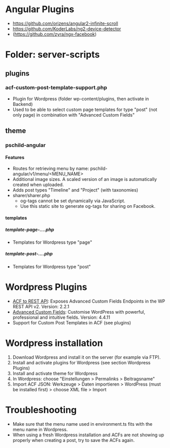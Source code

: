 # Angular Plugins

* https://github.com/orizens/angular2-infinite-scroll
* https://github.com/KoderLabs/ng2-device-detector
* (https://github.com/zyra/ngx-facebook)

# Folder: server-scripts
## plugins
### acf-custom-post-template-support.php
* Plugin for Wordpress (folder wp-content/plugins, then activate in Backend)
* Used to be able to select custom page templates for type "post" (not only page) in combination with "Advanced Custom Fields"

## theme
### pschild-angular
#### Features
* Routes for retrieving menu by name: pschild-angular/v1/menu/<MENU_NAME>
* Additional image sizes. A scaled version of an image is automatically created when uploaded.
* Adds post types "Timeline" and "Project" (with taxonomies)
* sharer/sharer.php
    * og-tags cannot be set dynamically via JavaScript.
    * Use this static site to generate og-tags for sharing on Facebook.

#### templates
##### template-page-....php
* Templates for Wordpress type "page"

##### template-post-....php
* Templates for Wordpress type "post"

# Wordpress Plugins
* [ACF to REST API](http://github.com/airesvsg/acf-to-rest-api): Exposes Advanced Custom Fields Endpoints in the WP REST API v2. Version: 2.2.1
* [Advanced Custom Fields](https://www.advancedcustomfields.com/): Customise WordPress with powerful, professional and intuitive fields. Version: 4.4.11
* Support for Custom Post Templates in ACF (see plugins)

# Wordpress installation

1) Download Wordpress and install it on the server (for example via FTP).
2) Install and activate plugins for Wordpress (see section Wordpress Plugins)
3) Install and activate theme for Wordpress
4) In Wordpress: choose "Einstellungen > Permalinks > Beitragsname"
5) Import ACF JSON: Werkzeuge > Daten importieren > WordPress (must be installed first) > choose XML file > Import

# Troubleshooting

* Make sure that the menu name used in environment.ts fits with the menu name in Wordpress.
* When using a fresh Wordpress installation and ACFs are not showing up properly when creating a post, try to save the ACFs again.